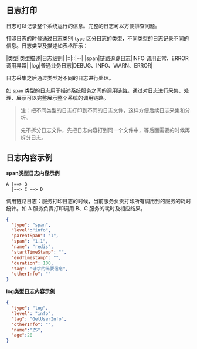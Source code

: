 ## 日志打印

日志可以记录整个系统运行的信息。完整的日志可以方便排查问题。

打印日志的时候通过日志类别 `type` 区分日志的类型，不同类型的日志记录不同的信息。日志类型及描述如表格所示：

|类型|类型描述|日志级别|
|::|::|--|
|span|链路追踪日志|INFO 调用正常、ERROR 调用异常|
|log|普通业务日志|DEBUG、INFO、WARN、ERROR|

日志采集之后通过类型对不同的日志进行处理。

如 `span` 类型的日志用于描述系统服务之间的调用链路。通过对日志进行采集、处理、展示可以完整展示整个系统的调用链路。

> 注：把不同类型的日志打印到不同的日志文件，这样方便后续日志采集和分析。
>
> 先不拆分日志文件，先把日志内容打到同一个文件中，等后面需要的时候再拆分日志。



## 日志内容示例

**span类型日志内容示例**

```
A |==> B
  |==> C ==> D
```
调用链路日志：服务打印日志的时候，当前服务负责打印所有调用到的服务的耗时统计。如 A 服务负责打印调用 B、C 服务的耗时及相应结果。

```json
{
  "type": "span",
  "level":"info",
  "parentSpan": "1",
  "span": "1.1",
  "name": "redis",
  "startTimeStamp": "",
  "endTimestamp": "",
  "duration": 100,
  "tag": "请求的简要信息",
  "otherInfo": ""
}
```

**log类型日志内容示例**

```json
{
  "type": "log",
  "level": "info",
  "tag": "GetUserInfo",
  "otherInfo": "",
  "name":"ZS",
  "age":20
}
```